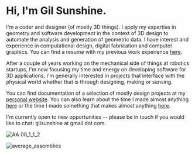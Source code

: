 # Hi, I'm Gil Sunshine. 


I'm a coder and designer (of mostly 3D things). I apply my expertise in geometry and software development in the context of 3D design to automate the analysis and generation of geometric data. I have interest and experience in computational design, digital fabrication and computer graphics. You can find a resume with my previous work experience [here](https://freight.cargo.site/m/N2269472599081060467723605375626/250306_Gil-Sunshine_Resume.pdf).

After a couple of years working on the mechanical side of things at robotics startups, I'm now focusing my time and energy on developing software for 3D applications. I'm generally interested in projects that interface with the physical world whether that is through designing, making or sensing.

You can find documentation of a selection of mostly design projects at my [personal website](https://www.gilsunshine.com). You can also learn about the time I made almost anything [here](https://fab.cba.mit.edu/classes/863.20/Architecture/people/GilSunshine/index.html) or the time I made something that makes almost anything [here](https://fab.cba.mit.edu/classes/865.21/people/gilsunshine/systems.html).

I'm currently open to new opportunities -- please be in touch if you would like to chat: gilsunshine at gmail dot com.

![AA 00_1_1_2](https://github.com/user-attachments/assets/6258aa3c-ad96-4af2-8949-f28e858a4614)

![average_assemblies](https://github.com/user-attachments/assets/607150ae-90e3-4177-a5ea-d2384e7ce438)
